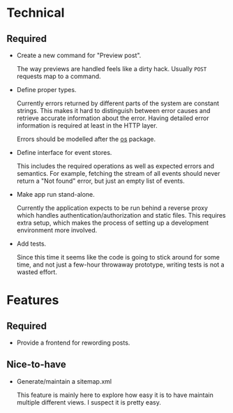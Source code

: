 # Technical

## Required

- Create a new command for "Preview post".

  The way previews are handled feels like a dirty hack.  Usually `POST`
  requests map to a command.

- Define proper types.

  Currently errors returned by different parts of the system are
  constant strings.  This makes it hard to distinguish between error
  causes and retrieve accurate information about the error.  Having
  detailed error information is required at least in the HTTP layer.

  Errors should be modelled after the [os][1] package.

- Define interface for event stores.

  This includes the required operations as well as expected errors and
  semantics.  For example, fetching the stream of all events should
  never return a "Not found" error, but just an empty list of events.

- Make app run stand-alone.

  Currently the application expects to be run behind a reverse proxy
  which handles authentication/authorization and static files.  This
  requires extra setup, which makes the process of setting up a
  development environment more involved.

- Add tests.

  Since this time it seems like the code is going to stick around for
  some time, and not just a few-hour throwaway prototype, writing tests
  is not a wasted effort.

# Features

## Required

- Provide a frontend for rewording posts.

## Nice-to-have

- Generate/maintain a sitemap.xml

  This feature is mainly here to explore how easy it is to have maintain
  multiple different views.  I suspect it is pretty easy.

[1]: https://golang.org/pkg/os#PathError
